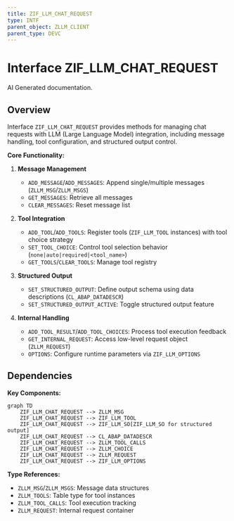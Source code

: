 ```yaml
---
title: ZIF_LLM_CHAT_REQUEST
type: INTF
parent_object: ZLLM_CLIENT
parent_type: DEVC
---
```


# Interface ZIF_LLM_CHAT_REQUEST

AI Generated documentation.

## Overview  

Interface `ZIF_LLM_CHAT_REQUEST` provides methods for managing chat requests with LLM (Large Language Model) integration, including message handling, tool configuration, and structured output control.

**Core Functionality:**  

1. **Message Management**  
   - `ADD_MESSAGE`/`ADD_MESSAGES`: Append single/multiple messages (`ZLLM_MSG`/`ZLLM_MSGS`)  
   - `GET_MESSAGES`: Retrieve all messages  
   - `CLEAR_MESSAGES`: Reset message list  

2. **Tool Integration**  
   - `ADD_TOOL`/`ADD_TOOLS`: Register tools (`ZIF_LLM_TOOL` instances) with tool choice strategy  
   - `SET_TOOL_CHOICE`: Control tool selection behavior (`none|auto|required|<tool_name>`)  
   - `GET_TOOLS`/`CLEAR_TOOLS`: Manage tool registry  

3. **Structured Output**  
   - `SET_STRUCTURED_OUTPUT`: Define output schema using data descriptions (`CL_ABAP_DATADESCR`)  
   - `SET_STRUCTURED_OUTPUT_ACTIVE`: Toggle structured output feature  

4. **Internal Handling**  
   - `ADD_TOOL_RESULT`/`ADD_TOOL_CHOICES`: Process tool execution feedback  
   - `GET_INTERNAL_REQUEST`: Access low-level request object (`ZLLM_REQUEST`)  
   - `OPTIONS`: Configure runtime parameters via `ZIF_LLM_OPTIONS`  

## Dependencies  

**Key Components:**  

```mermaid
graph TD
    ZIF_LLM_CHAT_REQUEST --> ZLLM_MSG
    ZIF_LLM_CHAT_REQUEST --> ZIF_LLM_TOOL
    ZIF_LLM_CHAT_REQUEST --> ZIF_LLM_SO[ZIF_LLM_SO for structured output]
    ZIF_LLM_CHAT_REQUEST --> CL_ABAP_DATADESCR
    ZIF_LLM_CHAT_REQUEST --> ZLLM_TOOL_CALLS
    ZIF_LLM_CHAT_REQUEST --> ZLLM_CHOICE
    ZIF_LLM_CHAT_REQUEST --> ZLLM_REQUEST
    ZIF_LLM_CHAT_REQUEST --> ZIF_LLM_OPTIONS
```

**Type References:**  

- `ZLLM_MSG`/`ZLLM_MSGS`: Message data structures  
- `ZLLM_TOOLS`: Table type for tool instances  
- `ZLLM_TOOL_CALLS`: Tool execution tracking  
- `ZLLM_REQUEST`: Internal request container
